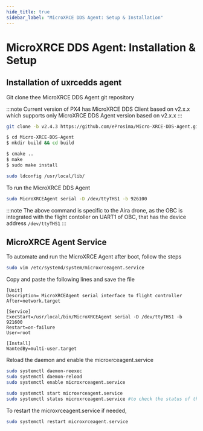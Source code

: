 ```yaml
---
hide_title: true
sidebar_label: "MicroXRCE DDS Agent: Setup & Installation"
---
```

# MicroXRCE DDS Agent: Installation & Setup

## Installation of uxrcedds agent
Git clone thee MicroXRCE DDS Agent git repository

:::note
Current version of PX4 has MicroXRCE DDS Client based on v2.x.x which supports only MicroXRCE DDS Agent version based on v2.x.x
:::

```bash
git clone -b v2.4.3 https://github.com/eProsima/Micro-XRCE-DDS-Agent.git  
```

```bash
$ cd Micro-XRCE-DDS-Agent
$ mkdir build && cd build

$ cmake ..
$ make
$ sudo make install

sudo ldconfig /usr/local/lib/
```

To run the MicroXRCE DDS Agent

```bash
sudo MicroXRCEAgent serial -D /dev/ttyTHS1 -b 926100
```

:::note
The above command is specific to the Aira drone, as the OBC is integrated with the flight contoller on UART1 of OBC, that has the device address `/dev/ttyTHS1`
:::

## MicroXRCE Agent Service

To automate and run the MicroXRCE Agent after boot, follow the steps

```bash
sudo vim /etc/systemd/system/microxrceagent.service
```
Copy and paste the following lines and save the file

```
[Unit]
Description= MicroXRCEAgent serial interface to flight controller
After=network.target

[Service]
ExecStart=/usr/local/bin/MicroXRCEAgent serial -D /dev/ttyTHS1 -b 921600
Restart=on-failure
User=root

[Install]
WantedBy=multi-user.target
```
<!-- Download the above file from [microxrceagent.service](/downloads/microxrceagent.service) -->
<!-- 
Download the above file from <a href="/downloads/microxrceagent.service" download="microxrceagent.service">`microxrceagent.service`</a>

<a href="./downloads/microxrceagent.service">uxrce.service</a> -->


Reload the daemon and enable the microxrceagent.service

```bash
sudo systemctl daemon-reexec
sudo systemctl daemon-reload
sudo systemctl enable microxrceagent.service

sudo systemctl start microxrceagent.service
sudo systemctl status microxrceagent.service #to check the status of the MicroXRCEAgent status
```

To restart the microxrceagent.service if needed,
```bash
sudo systemctl restart microxrceagent.service
```